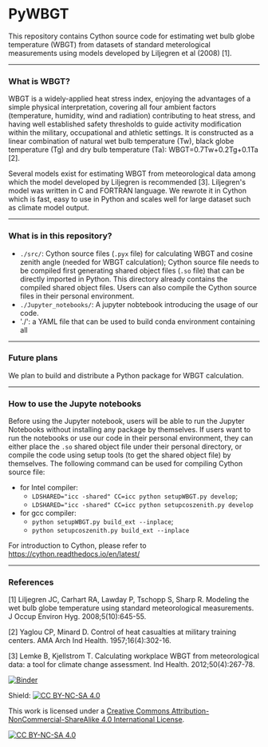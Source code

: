 # PyWBGT

This repository contains Cython source code for estimating wet bulb globe temperature (WBGT) from datasets of standard meterological measurements using models developed by Liljegren et al (2008) [1].  

****
### What is WBGT?
WBGT is a widely-applied heat stress index, enjoying the advantages of a simple physical interpretation, covering all four ambient factors (temperature, humidity, wind and radiation) contributing to heat stress, and having well established safety thresholds to guide activity modification within the military, occupational and athletic settings. It is constructed as a linear combination of natural wet bulb temperature (Tw), black globe temperature (Tg) and dry bulb temperature (Ta): WBGT=0.7Tw+0.2Tg+0.1Ta [2].

Several models exist for estimating WBGT from meteorological data among which the model developed by Liljegren is recommended [3]. Liljegren's model was written in C and FORTRAN language. We rewrote it in Cython which is fast, easy to use in Python and scales well for large dataset such as climate model output.

****
### What is in this repository?
- `./src/`: Cython source files (```.pyx``` file) for calculating WBGT and cosine zenith angle (needed for WBGT calculation); Cython source file needs to be compiled first generating shared object files (```.so``` file) that can be directly imported in Python. This directory already contains the compiled shared object files. Users can also compile the Cython source files in their personal environment.
- `./Jupyter_notebooks/`: A jupyter nobtebook introducing the usage of our code.
- './': a YAML file that can be used to build conda environment containing all 

****
### Future plans
We plan to build and distribute a Python package for WBGT calculation.

****
### How to use the Jupyte notebooks
Before using the Jupyter notebook, users will be able to run the Jupyter Notebooks without installing any package by themselves. 
If users want to run the notebooks or use our code in their personal environment, they can either place the ```.so``` shared object file under their personal directory, or compile the code using setup tools (to get the shared object file) by themselves. The following command can be used for compiling Cython source file:
- for Intel compiler: 
  - `LDSHARED="icc -shared" CC=icc python setupWBGT.py develop`; 
  - `LDSHARED="icc -shared" CC=icc python setupcoszenith.py develop`
- for gcc compiler: 
  - `python setupWBGT.py build_ext --inplace`; 
  - `python setupcoszenith.py build_ext --inplace`
  
For introduction to Cython, please refer to https://cython.readthedocs.io/en/latest/

****
### References

[1] Liljegren JC, Carhart RA, Lawday P, Tschopp S, Sharp R. Modeling the wet bulb globe temperature using standard meteorological measurements. J Occup Environ Hyg. 2008;5(10):645-55. 

[2] Yaglou CP, Minard D. Control of heat casualties at military training centers. AMA Arch Ind Health. 1957;16(4):302-16. 

[3] Lemke B, Kjellstrom T. Calculating workplace WBGT from meteorological data: a tool for climate change assessment. Ind Health. 2012;50(4):267-78. 

[![Binder](https://mybinder.org/badge_logo.svg)](https://mybinder.org/v2/gh/QINQINKONG/PyWBGT/main)


Shield: [![CC BY-NC-SA 4.0][cc-by-nc-sa-shield]][cc-by-nc-sa]

This work is licensed under a
[Creative Commons Attribution-NonCommercial-ShareAlike 4.0 International License][cc-by-nc-sa].

[![CC BY-NC-SA 4.0][cc-by-nc-sa-image]][cc-by-nc-sa]

[cc-by-nc-sa]: http://creativecommons.org/licenses/by-nc-sa/4.0/
[cc-by-nc-sa-image]: https://licensebuttons.net/l/by-nc-sa/4.0/88x31.png
[cc-by-nc-sa-shield]: https://img.shields.io/badge/License-CC%20BY--NC--SA%204.0-lightgrey.svg
